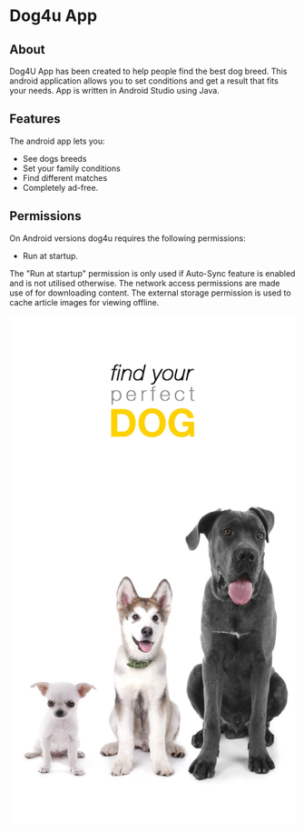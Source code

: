 # Dog4u App

## About

Dog4U App has been created to help people find the best dog breed. 
This android application allows you to set conditions and get a result that fits your needs.
App is written in Android Studio using Java.

## Features

The android app lets you:
- See dogs breeds
- Set your family conditions
- Find different matches
- Completely ad-free.

## Permissions

On Android versions dog4u requires the following permissions:
- Run at startup.

The "Run at startup" permission is only used if Auto-Sync feature is enabled and is not utilised otherwise. The network access permissions are made use of for downloading content. The external storage permission is used to cache article images for viewing offline.

![](https://github.com/AndyKrz/Dog-4-u/blob/main/app/src/main/res/drawable/background.jpg?raw=true)
